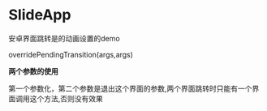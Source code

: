 # SlideApp
安卓界面跳转是的动画设置的demo

overridePendingTransition(args,args)<br>

**两个参数的使用**<br>

第一个参数化，第二个参数是退出这个界面的参数,两个界面跳转时只能有一个界面调用这个方法,否则没有效果
